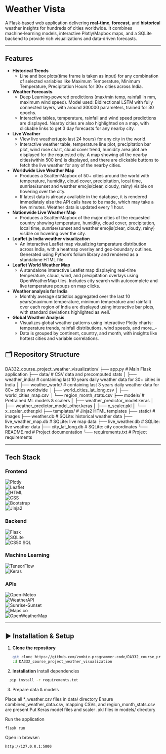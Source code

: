 # Weather Vista

A Flask‑based web application delivering **real‑time**, **forecast**, and **historical** weather insights for hundreds of cities worldwide. It combines machine‑learning models, interactive Plotly/Mapbox maps, and a SQLite backend to provide rich visualizations and data‑driven forecasts.

---

## Features
- **Historical Trends**
  - Line and box plots(time frame is taken as input) for any combination of selected variables like Maximum Temperature, Minimum Temperature, Precipitation Hours for 30+ cities across India.
- **Weather Forecasts**  
  - Deep Learning‑powered predictions (max/min temp, rainfall in mm, maximum wind speed). Model used: Bidirectional LSTM with fully connected layers, with around 300000 parameters, trained for 30 epochs. 
  - Interactive tables, temperature, rainfall and wind speed predictions are displayed. Nearby cities are also highlighted on a map, with clickable links to get 3 day forecasts for any nearby city.
- **Live Weather**  
  - View live weather(upto last 24 hours) for any city in the world. 
  - Interactive weather table, temperature line plot, precipitation bar plot, wind rose chart, cloud cover trend, humidity area plot are displayed for the requested city. A map showing all the nearby cities(within 500 km) is displayed, and there are clickable buttons to fetch the live weather for any of the nearby cities.
- **Worldwide Live Weather Map**  
  - Produces a Scatter‑Mapbox of 50+ cities around the world with temperature, humidity, cloud cover, precipitation, local time, sunrise/sunset and weather emojis(clear, cloudy, rainy) visible on hovering over the city.
  - If latest data is already available in the database, it is rendered immediately else the API calls have to be made, which may take a few minutes. Weather data is updated every 1 hour.
- **Nationwide Live Weather Map**  
  - Produces a Scatter‑Mapbox of the major cities of the requested country showing temperature, humidity, cloud cover, precipitation, local time, sunrise/sunset and weather emojis(clear, cloudy, rainy) visible on hovering over the city.
- **Leaflet.js India weather visualization**
  - An interactive Leaflet map visualizing temperature distribution across India, with a heatmap overlay and geo-boundary outlines. Generated using Python’s folium library and rendered as a standalone HTML file.
- **Leaflet World Weather Map**
  - A standalone interactive Leaflet map displaying real-time temperature, cloud, wind, and precipitation overlays using OpenWeatherMap tiles. Includes city search with autocomplete and live temperature popups on map clicks. 
- **Weather analysis for India**
  - Monthly average statistics aggregated over the last 10 years(maximum temperature, minimum temperature and rainfall) over each region of India are displayed using interactive bar plots, with standard deviations highlighted as well.
- **Global Weather Analysis**
  - Visualizes global weather patterns using interactive Plotly charts: temperature trends, rainfall distributions, wind speeds, and more._-
  - Data is grouped by continent, country, and month, with insights like hottest cities and variable correlations.

## 🗂️ Repository Structure

DA332_course_project_weather_visualization/
├── app.py # Main Flask application
├── data/ # CSV data and precomputed stats
│ ├── weather_india/ # containing last 10 years daily weather data for 30+ cities in India
│ ├── weather_world/ # containing last 3 years daily weather data for 80+ cities worldwide
│ ├── world_cities_lat_long.csv
│ ├── world_cities_map.csv
│ └── region_month_stats.csv
├── models/ # Pretrained ML models & scalers
│ ├── weather_predictor_model.keras
│ ├── weather_predictor_model_other.keras
│ ├── x_scaler.pkl
│ └── x_scaler_other.pkl
├── templates/ # Jinja2 HTML templates
├── static/ # images
├── weather.db # SQLite: historical weather data
├── live_weather_map.db # SQLite: live map data
├── live_weather.db # SQLite: live weather data
├── city_lat_long.db # SQLite: city coordinates
└── README.md # Project documentation
└── requirements.txt # Project requirements

---

## Tech Stack

### Frontend  
![Plotly](https://img.shields.io/badge/Plotly-Express%20%26%20Graph%20Objects-blue?logo=plotly&logoColor=white)  
![Leaflet](https://img.shields.io/badge/Leaflet.js-Interactive%20Maps-brightgreen?logo=leaflet&logoColor=white)  
![HTML](https://img.shields.io/badge/HTML5-E34F26?logo=html5&logoColor=white)  
![CSS](https://img.shields.io/badge/CSS3-1572B6?logo=css3&logoColor=white)  
![Bootstrap](https://img.shields.io/badge/Bootstrap-7952B3?logo=bootstrap&logoColor=white)  
![Jinja2](https://img.shields.io/badge/Jinja2-Template%20Engine-yellow?logo=jinja&logoColor=black)

### Backend  
![Flask](https://img.shields.io/badge/Flask-000000?logo=flask&logoColor=white)  
![SQLite](https://img.shields.io/badge/SQLite-003B57?logo=sqlite&logoColor=white)  
![CS50 SQL](https://img.shields.io/badge/CS50--SQL-SQL%20Wrapper-orange)

### Machine Learning  
![TensorFlow](https://img.shields.io/badge/TensorFlow-FF6F00?logo=tensorflow&logoColor=white)  
![Keras](https://img.shields.io/badge/Keras-D00000?logo=keras&logoColor=white)  

### APIs  
![Open-Meteo](https://img.shields.io/badge/Open--Meteo-Archive%20Weather-blue)  
![WeatherAPI](https://img.shields.io/badge/WeatherAPI.com-Hourly%20Weather-lightblue)  
![Sunrise-Sunset](https://img.shields.io/badge/Sunrise--Sunset-Astronomy-lightgrey)  
![Maps.co](https://img.shields.io/badge/Maps.co-Geocoding-green)  
![OpenWeatherMap](https://img.shields.io/badge/OpenWeatherMap-Tile%20Layers-orange?logo=OpenWeatherMap&logoColor=white)


---

## ▶️ Installation & Setup

1. **Clone the repository**  
   ```bash
   git clone https://github.com/zombie-programmer-code/DA332_course_project_weather_visualization
   cd DA332_course_project_weather_visualization
   ```
2. **Installation**
Install dependencies
```bash
  pip install -r requirements.txt
```
3. Prepare data & models

Place all *_weather.csv files in data/ directory
Ensure combined_weather_data.csv, mapping CSVs, and region_month_stats.csv are present
Put Keras model files and scaler .pkl files in models/ directory

Run the application
```bash
flask run
```
Open in browser:
```bash
http://127.0.0.1:5000
```

